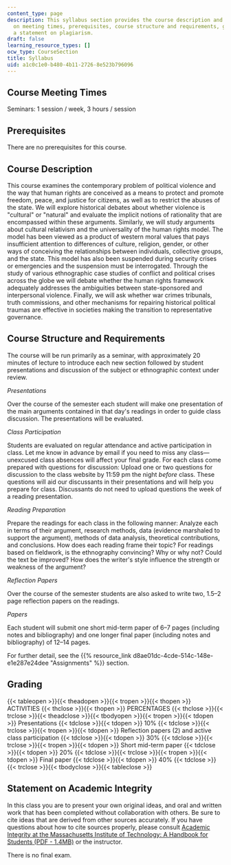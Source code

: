 ```yaml
---
content_type: page
description: This syllabus section provides the course description and information
  on meeting times, prerequisites, course structure and requirements, grading, and
  a statement on plagiarism.
draft: false
learning_resource_types: []
ocw_type: CourseSection
title: Syllabus
uid: a1c0c1e0-b480-4b11-2726-8e523b796096
---
```

## Course Meeting Times

Seminars: 1 session / week, 3 hours / session

## Prerequisites

There are no prerequisites for this course.

## Course Description

This course examines the contemporary problem of political violence and the way that human rights are conceived as a means to protect and promote freedom, peace, and justice for citizens, as well as to restrict the abuses of the state. We will explore historical debates about whether violence is "cultural" or "natural" and evaluate the implicit notions of rationality that are encompassed within these arguments. Similarly, we will study arguments about cultural relativism and the universality of the human rights model. The model has been viewed as a product of western moral values that pays insufficient attention to differences of culture, religion, gender, or other ways of conceiving the relationships between individuals, collective groups, and the state. This model has also been suspended during security crises or emergencies and the suspension must be interrogated. Through the study of various ethnographic case studies of conflict and political crises across the globe we will debate whether the human rights framework adequately addresses the ambiguities between state-sponsored and interpersonal violence. Finally, we will ask whether war crimes tribunals, truth commissions, and other mechanisms for repairing historical political traumas are effective in societies making the transition to representative governance.

## Course Structure and Requirements

The course will be run primarily as a seminar, with approximately 20 minutes of lecture to introduce each new section followed by student presentations and discussion of the subject or ethnographic context under review.

*Presentations*

Over the course of the semester each student will make one presentation of the main arguments contained in that day's readings in order to guide class discussion. The presentations will be evaluated.

*Class Participation*

Students are evaluated on regular attendance and active participation in class. Let me know in advance by email if you need to miss any class—unexcused class absences will affect your final grade. For each class come prepared with questions for discussion: Upload one or two questions for discussion to the class website by 11:59 pm the night *before* class. These questions will aid our discussants in their presentations and will help you prepare for class. Discussants do not need to upload questions the week of a reading presentation.

*Reading Preparation*

Prepare the readings for each class in the following manner: Analyze each in terms of their argument, research methods, data (evidence marshaled to support the argument), methods of data analysis, theoretical contributions, and conclusions. How does each reading frame their topic? For readings based on fieldwork, is the ethnography convincing? Why or why not? Could the text be improved? How does the writer's style influence the strength or weakness of the argument?

*Reflection Papers*

Over the course of the semester students are also asked to write two, 1.5–2 page reflection papers on the readings.

*Papers*

Each student will submit one short mid-term paper of 6–7 pages (including notes and bibliography) and one longer final paper (including notes and bibliography) of 12–14 pages.

For further detail, see the {{% resource_link d8ae01dc-4cde-514c-148e-e1e287e24dee "Assignments" %}} section.

## Grading

{{< tableopen >}}{{< theadopen >}}{{< tropen >}}{{< thopen >}}
ACTIVITIES
{{< thclose >}}{{< thopen >}}
PERCENTAGES
{{< thclose >}}{{< trclose >}}{{< theadclose >}}{{< tbodyopen >}}{{< tropen >}}{{< tdopen >}}
Presentations
{{< tdclose >}}{{< tdopen >}}
10%
{{< tdclose >}}{{< trclose >}}{{< tropen >}}{{< tdopen >}}
Reflection papers (2) and active class participation
{{< tdclose >}}{{< tdopen >}}
30%
{{< tdclose >}}{{< trclose >}}{{< tropen >}}{{< tdopen >}}
Short mid-term paper
{{< tdclose >}}{{< tdopen >}}
20%
{{< tdclose >}}{{< trclose >}}{{< tropen >}}{{< tdopen >}}
Final paper
{{< tdclose >}}{{< tdopen >}}
40%
{{< tdclose >}}{{< trclose >}}{{< tbodyclose >}}{{< tableclose >}}

## Statement on Academic Integrity

In this class you are to present your own original ideas, and oral and written work that has been completed without collaboration with others. Be sure to cite ideas that are derived from other sources accurately. If you have questions about how to cite sources properly, please consult [Academic Integrity at the Massachusetts Institute of Technology: A Handbook for Students (PDF - 1.4MB)](http://web.mit.edu/academicintegrity/handbook/handbook.pdf) or the instructor.

There is no final exam.
